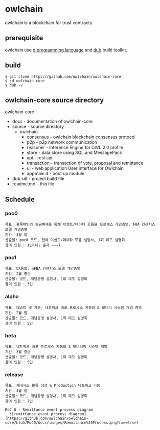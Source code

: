 # owlchain 
owlchain is a blockchain for trust contracts.

## prerequisite
owlchain use [d programming language](http://dlang.org/) and [dub](https://code.dlang.org/) build toolkit.

## build 

```
$ git clone https://github.com/owlchain/owlchain-core
$ cd owlchain-core
$ dub -v
```

## owlchain-core source directory

owlchain-core
  + docs          - documentation of owlchain-core
  + source        - source directory
      + owlchain
        + consensus   - owlchain blockchain consensus protocol
        + p2p         - p2p network communication
        + reasoner    - Inference Engine for OWL 2.0 profile 
        + store       - data store using SQL and MessagePack
        + api         - rest api
        + transaction - transaction of vote, proposal and remittance
        + ui          - web application User interface for Owlchain
        + appmain.d   - boot up module 
  + dub.sdl       - project build file
  + readme.md     - this file

## Schedule 

### poc0
    목표: 블록체인의 송금예제를 통해 이벤트/데이타 흐름을 프로세스 개념증명, FBA 컨센서스 모델 개념증명
    기간: 1월 말
    산출물: poc0 코드, 전체 이벤트/데이타 흐름 설명서, 1회 데모 설명회
    참여 인원 : 1인(나? 혼자 ~~~)

### poc1
    목표: UX통합, mFBA 컨센서스 모델 개념증명
    기간: 2월 중순
    산출물: 코드, 개념증명 설명서, 1회 데모 설명회
    참여 인원 : 3인

### alpha
    목표: 테스트 넷 가동, 네트워크 배포 프로세스 자동화 & 모니터 시스템 개념 증명
    기간: 2월 말
    산출물: 코드, 개념증명 설명서, 1회 데모 설명회
    참여 인원 : 5인

### beta
    목표: 네트워크 배포 프로세스 자동화 & 모니터링 시스템 개발 
    기간: 3월 중순
    산출물: 코드, 개념증명 설명서, 1회 데모 설명회
    참여 인원 : 5인

### release
    목표: 제네시스 블록 생성 & Production 네트워크 가동
    기간: 3월 말
    산출물: 코드, 개념증명 설명서, 1회 데모 설명회
    참여 인원 : 7인

```
PoC 0 - Remittance event process diagram
  ![remittance event process diagram](https://github.com/owlchain/owlchain-core/blob/PoC0/docs/images/Remmitance%20Process.png?raw=true)
